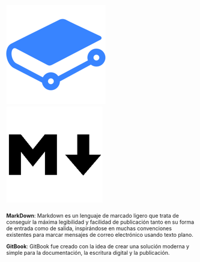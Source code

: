 # ![](/assets/avatar.png)                    ![](/assets/f87486ce4b28b43dfbd70a5a334f9cfbd2de3445_original.png)

**MarkDown**: Markdown es un lenguaje de marcado ligero que trata de conseguir la máxima legibilidad y facilidad de publicación tanto en su forma de entrada como de salida, inspirándose en muchas convenciones existentes para marcar mensajes de correo electrónico usando texto plano.

**GitBook**: GitBook fue creado con la idea de crear una solución moderna y simple para la documentación, la escritura digital y la publicación.


